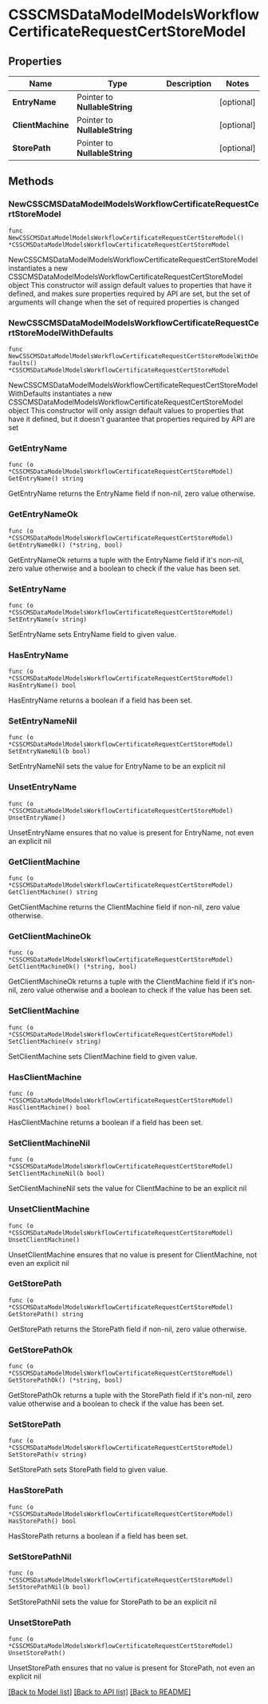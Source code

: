 # CSSCMSDataModelModelsWorkflowCertificateRequestCertStoreModel

## Properties

Name | Type | Description | Notes
------------ | ------------- | ------------- | -------------
**EntryName** | Pointer to **NullableString** |  | [optional] 
**ClientMachine** | Pointer to **NullableString** |  | [optional] 
**StorePath** | Pointer to **NullableString** |  | [optional] 

## Methods

### NewCSSCMSDataModelModelsWorkflowCertificateRequestCertStoreModel

`func NewCSSCMSDataModelModelsWorkflowCertificateRequestCertStoreModel() *CSSCMSDataModelModelsWorkflowCertificateRequestCertStoreModel`

NewCSSCMSDataModelModelsWorkflowCertificateRequestCertStoreModel instantiates a new CSSCMSDataModelModelsWorkflowCertificateRequestCertStoreModel object
This constructor will assign default values to properties that have it defined,
and makes sure properties required by API are set, but the set of arguments
will change when the set of required properties is changed

### NewCSSCMSDataModelModelsWorkflowCertificateRequestCertStoreModelWithDefaults

`func NewCSSCMSDataModelModelsWorkflowCertificateRequestCertStoreModelWithDefaults() *CSSCMSDataModelModelsWorkflowCertificateRequestCertStoreModel`

NewCSSCMSDataModelModelsWorkflowCertificateRequestCertStoreModelWithDefaults instantiates a new CSSCMSDataModelModelsWorkflowCertificateRequestCertStoreModel object
This constructor will only assign default values to properties that have it defined,
but it doesn't guarantee that properties required by API are set

### GetEntryName

`func (o *CSSCMSDataModelModelsWorkflowCertificateRequestCertStoreModel) GetEntryName() string`

GetEntryName returns the EntryName field if non-nil, zero value otherwise.

### GetEntryNameOk

`func (o *CSSCMSDataModelModelsWorkflowCertificateRequestCertStoreModel) GetEntryNameOk() (*string, bool)`

GetEntryNameOk returns a tuple with the EntryName field if it's non-nil, zero value otherwise
and a boolean to check if the value has been set.

### SetEntryName

`func (o *CSSCMSDataModelModelsWorkflowCertificateRequestCertStoreModel) SetEntryName(v string)`

SetEntryName sets EntryName field to given value.

### HasEntryName

`func (o *CSSCMSDataModelModelsWorkflowCertificateRequestCertStoreModel) HasEntryName() bool`

HasEntryName returns a boolean if a field has been set.

### SetEntryNameNil

`func (o *CSSCMSDataModelModelsWorkflowCertificateRequestCertStoreModel) SetEntryNameNil(b bool)`

 SetEntryNameNil sets the value for EntryName to be an explicit nil

### UnsetEntryName
`func (o *CSSCMSDataModelModelsWorkflowCertificateRequestCertStoreModel) UnsetEntryName()`

UnsetEntryName ensures that no value is present for EntryName, not even an explicit nil
### GetClientMachine

`func (o *CSSCMSDataModelModelsWorkflowCertificateRequestCertStoreModel) GetClientMachine() string`

GetClientMachine returns the ClientMachine field if non-nil, zero value otherwise.

### GetClientMachineOk

`func (o *CSSCMSDataModelModelsWorkflowCertificateRequestCertStoreModel) GetClientMachineOk() (*string, bool)`

GetClientMachineOk returns a tuple with the ClientMachine field if it's non-nil, zero value otherwise
and a boolean to check if the value has been set.

### SetClientMachine

`func (o *CSSCMSDataModelModelsWorkflowCertificateRequestCertStoreModel) SetClientMachine(v string)`

SetClientMachine sets ClientMachine field to given value.

### HasClientMachine

`func (o *CSSCMSDataModelModelsWorkflowCertificateRequestCertStoreModel) HasClientMachine() bool`

HasClientMachine returns a boolean if a field has been set.

### SetClientMachineNil

`func (o *CSSCMSDataModelModelsWorkflowCertificateRequestCertStoreModel) SetClientMachineNil(b bool)`

 SetClientMachineNil sets the value for ClientMachine to be an explicit nil

### UnsetClientMachine
`func (o *CSSCMSDataModelModelsWorkflowCertificateRequestCertStoreModel) UnsetClientMachine()`

UnsetClientMachine ensures that no value is present for ClientMachine, not even an explicit nil
### GetStorePath

`func (o *CSSCMSDataModelModelsWorkflowCertificateRequestCertStoreModel) GetStorePath() string`

GetStorePath returns the StorePath field if non-nil, zero value otherwise.

### GetStorePathOk

`func (o *CSSCMSDataModelModelsWorkflowCertificateRequestCertStoreModel) GetStorePathOk() (*string, bool)`

GetStorePathOk returns a tuple with the StorePath field if it's non-nil, zero value otherwise
and a boolean to check if the value has been set.

### SetStorePath

`func (o *CSSCMSDataModelModelsWorkflowCertificateRequestCertStoreModel) SetStorePath(v string)`

SetStorePath sets StorePath field to given value.

### HasStorePath

`func (o *CSSCMSDataModelModelsWorkflowCertificateRequestCertStoreModel) HasStorePath() bool`

HasStorePath returns a boolean if a field has been set.

### SetStorePathNil

`func (o *CSSCMSDataModelModelsWorkflowCertificateRequestCertStoreModel) SetStorePathNil(b bool)`

 SetStorePathNil sets the value for StorePath to be an explicit nil

### UnsetStorePath
`func (o *CSSCMSDataModelModelsWorkflowCertificateRequestCertStoreModel) UnsetStorePath()`

UnsetStorePath ensures that no value is present for StorePath, not even an explicit nil

[[Back to Model list]](../README.md#documentation-for-models) [[Back to API list]](../README.md#documentation-for-api-endpoints) [[Back to README]](../README.md)


